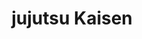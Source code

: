 ---
layout: lecteur.njk
tags : jjk

title : jujutsu Kaisen
episode : 16
saison : 1
iframe : https://streamtape.com/e/8z6mjq9b8btozGl/JUJUTSU_KAISEN_-_16_VOSTFR_[CR_720p].mp4

cc :  VostFr
---